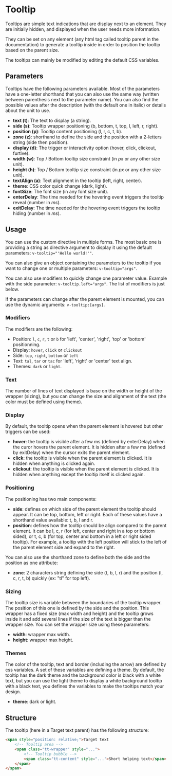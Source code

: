 # Tooltip

Tooltips are simple text indications that are display next to an element. They are initially hidden, and displayed when the user needs more information. 

They can be set on any element (any html tag called tooltip parent in the documentation) to generate a tooltip <span> inside in order to position the tooltip based on the parent size.

The tooltips can mainly be modified by editing the default CSS variables.

## Parameters

Tooltips have the following parameters available. Most of the parameters have a one-letter shorthand that you can also use the same way (written between parenthesis next to the parameter name). You can also find the possible values after the description (with the default one in italic) or details about the unit to use.

- **text (t)**: The text to display (a string).
- **side (s)**: Tooltip wrapper positioning (b, bottom, t, top, l, left, r, right).
- **position (p)**: Tooltip content positioning (l, r, c, t, b).
- **zone (z)**: shorthand to define the side and the position with a 2-letters string (side then position).
- **display (d)**: The trigger or interactivity option (hover, click, clickout, furtive).
- **width (w)**: Top / Bottom tooltip size constraint (in *px* or any other size unit).
- **height (h)**: Top / Bottom tooltip size constraint (in *px* or any other size unit).
- **textAlign (a)**: Text alignment in the tooltip (left, right, center).
- **theme**: CSS color quick change (dark, light).
- **fontSize**: The font size (in any font size unit).
- **enterDelay**: The time needed for the hovering event triggers the tooltip reveal (number in *ms*).
- **exitDelay**: The time needed for the hovering event triggers the tooltip hiding (number in *ms*).

## Usage

You can use the custom directive in multiple forms. The most basic one is providing a string as directive argument to display it using the default parameters: `v-tooltip="'Hello world!'"`.

You can also give an object containing the parameters to the tooltip if you want to change one or multiple parameters: `v-tooltip="args"`.

You can also use modifiers to quickly change one parameter value. Example with the side parameter: `v-tooltip.left="args"`. The list of modifiers is just below.

If the parameters can change after the parent element is mounted, you can use the dynamic arguments: `v-tooltip:[args]`.

### Modifiers

The modifiers are the following:

- Position: `l`, `c`, `r`, `t` or `b` for 'left', 'center', 'right', 'top' or 'bottom' positionning.
- Display: `hover`, `click` or `clickout`
- Side: `top`, `right`, `bottom` or `left`
- Text: `tal`, `tar` or `tac` for 'left', 'right' or 'center' text align.
- Themes: `dark` or `light`.

### Text

The number of lines of text displayed is base on the width or height of the wrapper (sizing), but you can change the size and alignment of the text (the color must be defined using theme).

### Display

By default, the tooltip opens when the parent element is hovered but other triggers can be used:

- **hover**: the tooltip is visible after a few ms (defined by enterDelay)  when the curor hovers the parent element. It is hidden after a few ms (defined by exitDelay) when the cursor exits the parent element.
- **click**: the tooltip is visible when the parent element is clicked. It is hidden when anything is clicked again.
- **clickout**: the tooltip is visible when the parent element is clicked. It is hidden when anything except the tooltip itself is clicked again.

### Positioning

The positioning has two main components:

- **side**: defines on which side of the parent element the tooltip should appear. It can be top, bottom, left or right. Each of these values have a shorthand value available: t, b, l and r.
- **position**: defines how the tooltip should be align compared to the parent element. It can be l, c, r (for left, center and right in a top or bottom sided), or t, c, b (for top, center and bottom in a left or right sided tooltip). For example, a tooltip with the left position will stick to the left of the parent element side and expand to the right.

You can also use the shorthand zone to define both the side and the position as one attribute:

- **zone**: 2 characters string defining the side (t, b, l, r) and the position (l, c, r, t, b) quickly (ex: "tl" for top left).

### Sizing

The tooltip size is variable between the boundaries of the tooltip wrapper. The position of this one is defined by the side and the position. This wrapper has a fixed size (max width and height) and the tooltip grows inside it and add several lines if the size of the text is bigger than the wrapper size. You can set the wrapper size using these parameters:

- **width**: wrapper max width.
- **height**: wrapper max height.

### Themes

The color of the tooltip, text and border (including the arrow) are defined by css variables. A set of these variables are defining a theme. By default, the tooltip has the dark theme and the background color is black with a white text, but you can use the light theme to display a white background tooltip with a black text, you defines the variables to make the tooltips match your design.

- **theme**: dark or light.

## Structure

The tooltip (here in a <span>Target text</span> parent) has the following structure:

```html
<span style="position: relative;">Target text
	<!-- Tooltip area -->
	<span class="tt-wrapper" style="...">
		<!-- Tooltip bubble -->
		<span class="tt-content" style="...">Short helping text</span>
	</span>
</span>
```